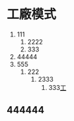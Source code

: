 # 工廠模式

1. 111
   1. 2222
   2. 333
2. 44444
3. 555
   1. 222
      1. 2333
         1. 333[工](https://app.gitbook.com/@zion-2/s/ooad/~/edit/drafts/-LgGhpBAtIgDYHBtgB3o/gong-mo-shi)

## 444444



